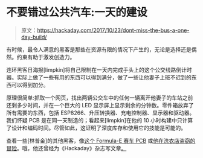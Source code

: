 # 不要错过公共汽车:一天的建设

> 原文：<https://hackaday.com/2017/10/23/dont-miss-the-bus-a-one-day-build/>

有时候，最令人满意的黑客是那些在资源有限的情况下产生的，无论是选择还是偶然。约束有助于激发创造力。

连环黑客日海报[limpkin]将自己限制在一天内完成手头上的这个公交线路倒计时器。实际上做了一些有用的东西可以得到满分，做了一些让他妻子上班不迟到的东西可以得到加分。

原理很简单:抓取一个网页，找出两辆公交车中的任何一辆离开他妻子的车站之前还剩多少时间，并在一个巨大的 LED 显示屏上显示剩余的分钟数。零件箱放弃了所有需要的东西，包括 ESP8266、升压转换器、充电控制器、显示器和驱动器。我们怀疑 PCB 是在同一天制造的；看起来[limpkin]在他的 10 小时构建中只计算了设计和编码时间。尽管如此，这证明了深度库存和使用它的技能是可能的。

查看一些[林普金]的其他黑客，像[这个 Formula-E 赛车 PCB](https://hackaday.com/2016/12/16/massive-20-oz-copper-pcb-enables-electric-racing/) 或[他在洗衣店盗窃的冒险](https://hackaday.com/2012/04/30/signal-sniffing-some-laundry-pay-cards/)。哦，他还曾经为《Hackaday》杂志写文章[。](https://hackaday.com/author/mathieustephan/)
